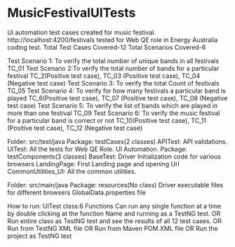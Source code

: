 # MusicFestivalUITests
Ui automation test cases created for music festival. http://localhost:4200/festivals tested for Web QE role in Energy Australia coding test.
Total Test Cases Covered-12
Total Scenarios Covered-6

Test Scenario 1: To verify the total number of unique bands in all festivals 
	 	TC_01
Test Scenario 2:To verify the total number of bands for a particular festival
     	TC_2(Positive test case), TC_03 (Positive test case), TC_04 (Negative test case)
Test Scenario 3: To verify the total Count of festivals
	 	TC_05
Test Scenario 4: To verify for how many festivals a particular band is played 
	 	TC_6(Positive test case), TC_07 (Positive test case), TC_08 (Negative test case)
Test Scenario 5: To verify the list of bands which are played in more than one festival
	 	TC_09
Test Scenario 6: To verify the music festival for a particular band is correct or not
		TC_10(Positive test case), TC_11 (Positive test case), TC_12 (Negative test case)
		
Folder: src/test/java
	Package: testCases(2 classes)
		APITest: API validations.
		UITest: All the tests for Web QE Role. UI Automation.
	Package: testComponents(3 classes)
		BaseTest: Driver Initialization code for various browsers
		LandingPage: First Landing page and opening Url
		CommonUtilities_UI: All the common utilities. 
		
Folder: src/main/java
	Package: resources(No class)
		Driver executable files for different browsers
		GlobalData.properties file

How to run:	
UITest class:6 Functions
Can run any single function at a time by double clicking at the function Name and running as a TestNG test.
 OR
Run entire class as TestNG test and see the results of all 12 test cases.
 OR
Run from TestNG XML file
 OR 
Run from Maven POM.XML file
 OR
Run the project as TestNG test
 
